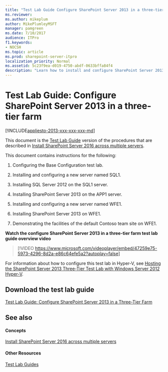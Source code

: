 ```yaml
---
title: "Test Lab Guide Configure SharePoint Server 2013 in a three-tier farm"
ms.reviewer: 
ms.author: mikeplum
author: MikePlumleyMSFT
manager: pamgreen
ms.date: 7/10/2017
audience: ITPro
f1.keywords:
- NOCSH
ms.topic: article
ms.prod: sharepoint-server-itpro
localization_priority: Normal
ms.assetid: 5c23f9ea-d019-4750-abdf-0633bffa84f4
description: "Learn how to install and configure SharePoint Server 2013 on multiple servers with Microsoft SQL Server 2012 by using the computers in the Base Configuration test lab."
---
```


# Test Lab Guide: Configure SharePoint Server 2013 in a three-tier farm

[!INCLUDE[appliesto-2013-xxx-xxx-xxx-md](../includes/appliesto-2013-xxx-xxx-xxx-md.md)] 
  
This document is the [Test Lab Guide](https://go.microsoft.com/fwlink/p/?LinkId=202817) version of the procedures that are described in [Install SharePoint Server 2016 across multiple servers](../install/install-sharepoint-server-2016-across-multiple-servers.md).
  
This document contains instructions for the following:
  
1. Configuring the Base Configuration test lab.
    
2. Installing and configuring a new server named SQL1.
    
3. Installing SQL Server 2012 on the SQL1 server.
    
4. Installing SharePoint Server 2013 on the APP1 server.
    
5. Installing and configuring a new server named WFE1.
    
6. Installing SharePoint Server 2013 on WFE1.
    
7. Demonstrating the facilities of the default Contoso team site on WFE1.
    
**Watch the configure SharePoint Server 2013 in a three-tier farm test lab guide overview video**

> [!VIDEO https://www.microsoft.com/videoplayer/embed/47259e75-5973-4296-8d2a-e86c64efe5a2?autoplay=false]

For information about how to configure this test lab in Hyper-V, see [Hosting the SharePoint Server 2013 Three-Tier Test Lab with Windows Server 2012 Hyper-V](https://social.technet.microsoft.com/wiki/contents/articles/16339.hosting-the-sharepoint-server-2013-three-tier-test-lab-with-windows-server-2012-hyper-v.aspx).
  
## Download the test lab guide

[Test Lab Guide: Configure SharePoint Server 2013 in a Three-Tier Farm](https://go.microsoft.com/fwlink/p/?LinkId=255045)
  
## See also

#### Concepts

[Install SharePoint Server 2016 across multiple servers](../install/install-sharepoint-server-2016-across-multiple-servers.md)
#### Other Resources

[Test Lab Guides](https://go.microsoft.com/fwlink/p/?LinkId=202817)

